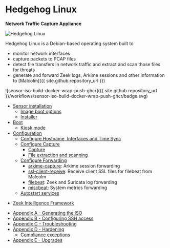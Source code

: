 # Hedgehog Linux

**Network Traffic Capture Appliance**

![Hedgehog Linux](./images/hedgehog/logo/hedgehog-color-w-text.png)

Hedgehog Linux is a Debian-based operating system built to

* monitor network interfaces
* capture packets to PCAP files
* detect file transfers in network traffic and extract and scan those files for threats
* generate and forward Zeek logs, Arkime sessions and other information to [Malcolm]({{ site.github.repository_url }})

![sensor-iso-build-docker-wrap-push-ghcr]({{ site.github.repository_url }}/workflows/sensor-iso-build-docker-wrap-push-ghcr/badge.svg)

<a name="HedgehogTableOfContents"></a>
* [Sensor installation](hedgehog-installation.md#HedgehogInstallation)
    - [Image boot options](hedgehog-installation.md#HedgehogBootOptions)
    - [Installer](hedgehog-installation.md#HedgehogInstaller)
* [Boot](hedgehog-boot.md#HedgehogBoot)
    - [Kiosk mode](hedgehog-boot.md#HedgehogKioskMode)
* [Configuration](malcolm-hedgehog-e2e-iso-install.md#HedgehogInstallAndConfig)
    - [Configure Hostname, Interfaces and Time Sync](malcolm-hedgehog-e2e-iso-install.md#HedgehogInterfaces)
    - [Configure Capture](malcolm-hedgehog-e2e-iso-install.md#HedgehogCapture)
        + [Capture](malcolm-hedgehog-e2e-iso-install.md#HedgehogConfigCapture)
        + [File extraction and scanning](malcolm-hedgehog-e2e-iso-install.md#HedgehogZeekFileExtraction)
    - [Configure Forwarding](malcolm-hedgehog-e2e-iso-install.md#HedgehogConfigForwarding)
        * [arkime-capture](malcolm-hedgehog-e2e-iso-install.md#Hedgehogarkime-capture): Arkime session forwarding
        * [ssl-client-receive](malcolm-hedgehog-e2e-iso-install.md#HedgehogGetCerts): Receive client SSL files for filebeat from Malcolm
        * [filebeat](malcolm-hedgehog-e2e-iso-install.md#Hedgehogfilebeat): Zeek and Suricata log forwarding
        * [miscbeat](malcolm-hedgehog-e2e-iso-install.md#Hedgehogmiscbeat): System metrics forwarding        
    - [Autostart services](malcolm-hedgehog-e2e-iso-install.md#HedgehogConfigAutostart)
+ [Zeek Intelligence Framework](hedgehog-config-zeek-intel.md#HedgehogZeekIntel)
* [Appendix A - Generating the ISO](hedgehog-iso-build.md#HedgehogISOBuild)
* [Appendix B - Configuring SSH access](hedgehog-ssh.md#HedgehogConfigSSH)
* [Appendix C - Troubleshooting](hedgehog-troubleshooting.md#HedgehogTroubleshooting)
* [Appendix D - Hardening](hedgehog-hardening.md#HedgehogHardening)
    - [Compliance exceptions](hedgehog-hardening.md#HedgehogComplianceExceptions)
* [Appendix E - Upgrades](hedgehog-upgrade.md#HedgehogUpgradePlan)
